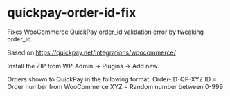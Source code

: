 # quickpay-order-id-fix
Fixes WooCommerce QuickPay order_id validation error by tweaking order_id. 

Based on https://quickpay.net/integrations/woocommerce/

Install the ZIP from WP-Admin -> Plugins -> Add new.

Orders shown to QuickPay in the following format: Order-ID-QP-XYZ
ID = Order number from WooCommerce
XYZ = Random number between 0-999
